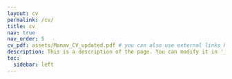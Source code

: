 ```yaml
---
layout: cv
permalink: /cv/
title: cv
nav: true
nav_order: 5
cv_pdf: assets/Manav_CV_updated.pdf # you can also use external links here
description: This is a description of the page. You can modify it in '_pages/cv.md'. You can also change or remove the top pdf download button.
toc:
  sidebar: left
---
```

